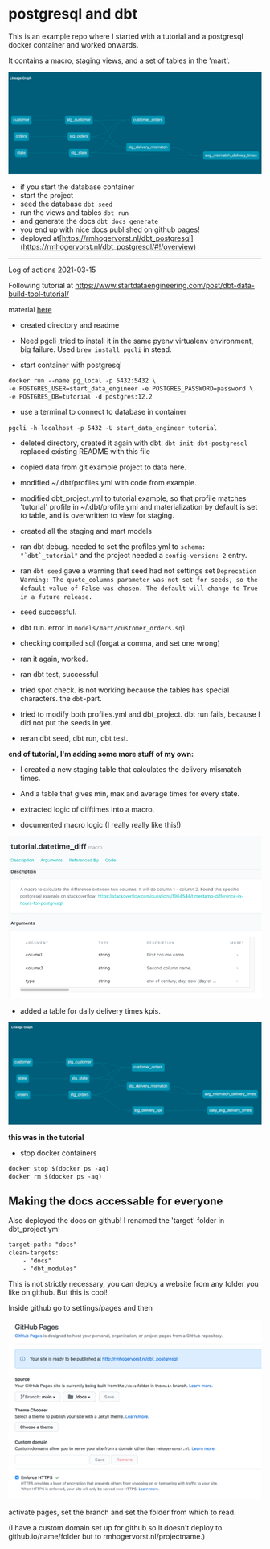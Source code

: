 # postgresql and dbt
This is an example repo where I started with a tutorial and a postgresql docker container and worked onwards.

It contains a macro, staging views, and a set of tables
in the 'mart'.

![](lineage_graph.png)


* if you start the database container
* start the project
* seed the database `dbt seed`
* run the views and tables `dbt run`
* and generate the docs `dbt docs generate`
* you end up with nice docs published on github pages!
* deployed at[https://rmhogervorst.nl/dbt_postgresql](https://rmhogervorst.nl/dbt_postgresql/#!/overview)


- - - - - - -

Log of actions 2021-03-15

Following tutorial at https://www.startdataengineering.com/post/dbt-data-build-tool-tutorial/

material [here](https://github.com/josephmachado/simple_dbt_project "github link")

* created directory and readme

* Need pgcli ,tried to install it in the same pyenv virtualenv environment, big failure. Used `brew install pgcli` in stead.

* start container with postgresql

```
docker run --name pg_local -p 5432:5432 \
-e POSTGRES_USER=start_data_engineer -e POSTGRES_PASSWORD=password \
-e POSTGRES_DB=tutorial -d postgres:12.2
```

* use a terminal to connect to database in container

`pgcli -h localhost -p 5432 -U start_data_engineer tutorial`

* deleted directory, created it again with dbt. `dbt init dbt-postgresql`
replaced existing README with this file

* copied data from git example project to data here.
* modified ~/.dbt/profiles.yml with code from example.
* modified dbt_project.yml to tutorial example, so that profile matches 'tutorial' profile in ~/.dbt/profile.yml  and materialization by default is set to table, and is overwritten to view for staging.
* created all the staging and mart models
* ran dbt debug. needed to set the profiles.yml to ```schema: "`dbt`_tutorial"``` and the project needed a `config-version: 2` entry.
* ran `dbt seed` gave a warning that seed had not settings set `Deprecation Warning: The quote_columns parameter was not set for seeds, so the default value of False was chosen. The default will change to True in a future release.`
* seed successful.
* dbt run. error in `models/mart/customer_orders.sql`
* checking compiled sql (forgat a comma, and set one wrong)
* ran it again, worked.
* ran dbt test, successful
* tried spot check. is not working because the tables has special characters. the `dbt`-part.
* tried to modify both profiles.yml and dbt_project. dbt run fails, because I did not put the seeds in yet.
* reran dbt seed, dbt run, dbt test.

**end of tutorial, I'm adding some more stuff of my own:**

* I created a new staging table that calculates the delivery mismatch times.
* And a table that gives min, max and average times for every state.

* extracted logic of difftimes into a macro.
* documented macro logic (I really really like this!)

![documented macro](documenting_macro.png)

* added a table for daily delivery times kpis.

![final flow](final_flow.png)

**this was in the tutorial**

* stop docker containers
```
docker stop $(docker ps -aq)
docker rm $(docker ps -aq)
```


## Making the docs accessable for everyone
Also deployed the docs on github! I renamed the 'target' folder in
dbt_project.yml

```
target-path: "docs"
clean-targets:
    - "docs"
    - "dbt_modules"
```
This is not strictly necessary, you can deploy a website from any folder you like
on github. But this is cool!

Inside github go to settings/pages and then

![](githubpages.png)

activate pages, set the branch and set the folder from which to read.

(I have a custom domain set up for github so it doesn't deploy to github.io/name/folder
but to rmhogervorst.nl/projectname.)
